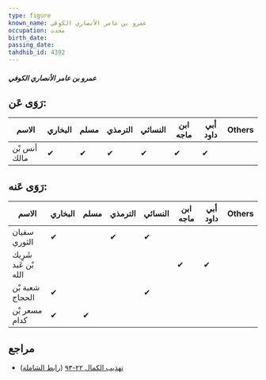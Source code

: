 ```yaml
---
type: figure
known_name: عمرو بن عامر الأنصاري الكوفي
occupation: محدث
birth_date:
passing_date:
tahdhib_id: 4392
---
```

##### عمرو بن عامر الأنصاري الكوفي

## رَوَى عَن:
| الاسم        | البخاري | مسلم | الترمذي | النسائي | ابن ماجه | أبي داود | Others |
| ------------ | ------- | ---- | ------- | ------- | -------- | -------- | ------ |
| أنس بْن مالك | ✔       | ✔    | ✔       | ✔       | ✔        | ✔        |        |
## رَوَى عَنه:
| الاسم                | البخاري | مسلم | الترمذي | النسائي | ابن ماجه | أبي داود | Others |
| -------------------- | ------- | ---- | ------- | ------- | -------- | -------- | ------ |
| سفيان الثوري         | ✔       |      | ✔       | ✔       |          |          |        |
| شَرِيك بْن عَبد الله |         |      |         |         | ✔        | ✔        |        |
| شعبة بْن الحجاج      | ✔       |      |         | ✔       |          |          |        |
| مسعر بْن كدام        | ✔       | ✔    |         |         |          |          |        |
## مراجع
- [تهذيب الكمال ٢٢-٩٣](obsidian://open?vault=Tahdhib-al-Kamal&file=Figures/٤٣٩٢-عمرو%20بن%20عامر%20الأنصاري%20الكوفي) ([رابط الشاملة](https://shamela.ws/book/3722/11346))